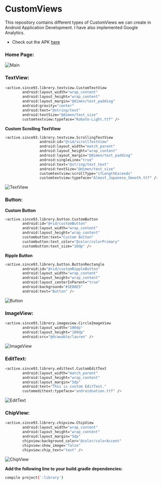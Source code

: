 # CustomViews
This repository contains different types of CustomViews we can create in Android Application Development.
I have also implemented Google Analytics.

- Check out the APK [here](https://appetize.io/app/2fcng57f0ng55x7e1dahzgay7m)

### Home Page:
![Main](https://github.com/activesince93/CustomViews/blob/master/screenshots/main.png)

### TextView:
```sh
<active.since93.librery.textview.CustomTextView
        android:layout_width="wrap_content"
        android:layout_height="wrap_content"
        android:layout_margin="@dimen/text_padding"
        android:gravity="center"
        android:text="@string/text"
        android:textSize="@dimen/text_size"
        customtextview:typeface="Roboto-Light.ttf" />
```
**Custom Scrolling TextView**
```sh
<active.since93.librery.textview.ScrollingTextView
                android:id="@+id/scrollTextView"
                android:layout_width="match_parent"
                android:layout_height="wrap_content"
                android:layout_margin="@dimen/text_padding"
                android:singleLine="true"
                android:text="@string/text_text"
                android:textSize="@dimen/text_size"
                customtextview:scrollType="ifLengthExceeds"
                customtextview:typeface="Almost_Japanese_Smooth.ttf" />
```
![TextView](https://github.com/activesince93/CustomViews/blob/master/screenshots/textview.gif)

### Button:
**Custom Button**
```sh
<active.since93.librery.button.CustomButton
        android:id="@+id/customButton"
        android:layout_width="wrap_content"
        android:layout_height="wrap_content"
        custombutton:text="Custom Button"
        custombutton:text_color="@color/colorPrimary"
        custombutton:text_size="10dp" />
```

**Ripple Button**
```sh
<active.since93.librery.button.ButtonRectangle
        android:id="@+id/customRippleButton"
        android:layout_width="wrap_content"
        android:layout_height="wrap_content"
        android:layout_centerInParent="true"
        android:background="#1E88E5"
        android:text="Button" />
```
![Button](https://github.com/activesince93/CustomViews/blob/master/screenshots/button.png)

### ImageView:
```sh
<active.since93.librery.imageview.CircleImageView
        android:layout_width="100dp"
        android:layout_height="100dp"
        android:src="@drawable/lauren" />
```
![ImageView](https://github.com/activesince93/CustomViews/blob/master/screenshots/imageview.png)

### EditText:
```sh
<active.since93.librery.edittext.CustomEditText
        android:layout_width="match_parent"
        android:layout_height="wrap_content"
        android:layout_margin="5dp"
        android:text="This is custom EditText."
        customedittext:typeface="androidnation.ttf" />
```
![EditText](https://github.com/activesince93/CustomViews/blob/master/screenshots/edittext.png)

### ChipView:
```sh
<active.since93.librery.chipview.ChipView
        android:layout_width="wrap_content"
        android:layout_height="wrap_content"
        android:layout_margin="5dp"
        chipview:background_color="@color/colorAccent"
        chipview:show_image="false"
        chipview:chip_text="text" />
```
![ChipView](https://github.com/activesince93/CustomViews/blob/master/screenshots/chipview.png)

**Add the following line to your build.gradle dependencies:**
```sh
compile project(':library')
```
